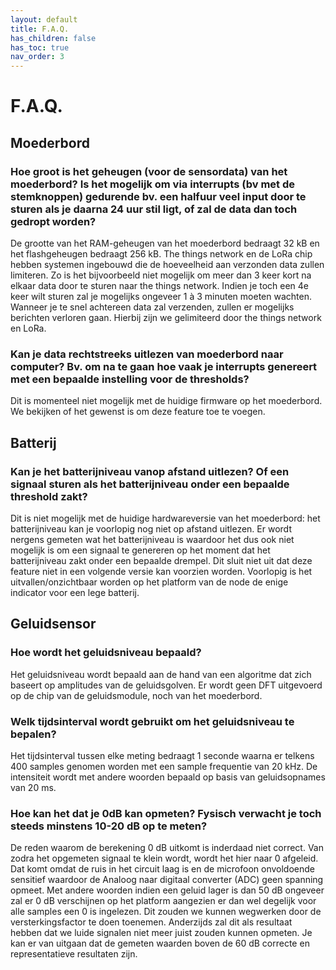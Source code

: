 ```yaml
---
layout: default
title: F.A.Q.
has_children: false
has_toc: true
nav_order: 3
---
```


# F.A.Q.


## Moederbord

###	Hoe groot is het geheugen (voor de sensordata) van het moederbord? Is het mogelijk om via interrupts (bv met de stemknoppen) gedurende bv. een halfuur veel input door te sturen als je daarna 24 uur stil ligt, of zal de data dan toch gedropt worden?
De grootte van het RAM-geheugen van het moederbord bedraagt 32 kB en het flashgeheugen bedraagt 256 kB. 
The things network en de LoRa chip hebben systemen ingebouwd die de hoeveelheid aan verzonden data zullen limiteren. 
Zo is het bijvoorbeeld niet mogelijk om meer dan 3 keer kort na elkaar data door te sturen naar the things network. 
Indien je toch een 4e keer wilt sturen zal je mogelijks ongeveer 1 à 3 minuten moeten wachten.  
Wanneer je te snel achtereen data zal verzenden, zullen er mogelijks berichten verloren gaan. 
Hierbij zijn we gelimiteerd door the things network en LoRa.

###	Kan je data rechtstreeks uitlezen van moederbord naar computer? Bv. om na te gaan hoe vaak je interrupts genereert met een bepaalde instelling voor de thresholds?
Dit is momenteel niet mogelijk met de huidige firmware op het moederbord. We bekijken of het gewenst is om deze feature toe te voegen.

## Batterij

### Kan je het batterijniveau vanop afstand uitlezen? Of een signaal sturen als het batterijniveau onder een bepaalde threshold zakt?
Dit is niet mogelijk met de huidige hardwareversie van het moederbord: het batterijniveau kan je voorlopig nog niet op afstand uitlezen. 
Er wordt nergens gemeten wat het batterijniveau is waardoor het dus ook niet mogelijk is om een signaal te genereren op het moment dat het batterijniveau zakt onder een bepaalde drempel. 
Dit sluit niet uit dat deze feature niet in een volgende versie kan voorzien worden.
Voorlopig is het uitvallen/onzichtbaar worden op het platform van de node de enige indicator voor een lege batterij.

## Geluidsensor

### Hoe wordt het geluidsniveau bepaald? 
Het geluidsniveau wordt bepaald aan de hand van een algoritme dat zich baseert op amplitudes van de geluidsgolven. 
Er wordt geen DFT uitgevoerd op de chip van de geluidsmodule, noch van het moederbord. 

###	Welk tijdsinterval wordt gebruikt om het geluidsniveau te bepalen?
Het tijdsinterval tussen elke meting bedraagt 1 seconde waarna er telkens 400 samples genomen worden met een sample frequentie van 20 kHz. 
De intensiteit wordt met andere woorden bepaald op basis van geluidsopnames van 20 ms.

###	Hoe kan het dat je 0dB kan opmeten? Fysisch verwacht je toch steeds minstens 10-20 dB op te meten?
De reden waarom de berekening 0 dB uitkomt is inderdaad niet correct. 
Van zodra het opgemeten signaal te klein wordt, wordt het hier naar 0 afgeleid. 
Dat komt omdat de ruis in het circuit laag is en de microfoon onvoldoende sensitief waardoor de Analoog naar digitaal converter (ADC) geen spanning opmeet. 
Met andere woorden indien een geluid lager is dan 50 dB ongeveer zal er 0 dB verschijnen op het platform aangezien er dan wel degelijk voor alle samples een 0 is ingelezen. 
Dit zouden we kunnen wegwerken door de versterkingsfactor te doen toenemen. Anderzijds zal dit als resultaat hebben dat we luide signalen niet meer juist zouden kunnen opmeten. 
Je kan er van uitgaan dat de gemeten waarden boven de 60 dB correcte en representatieve resultaten zijn.

